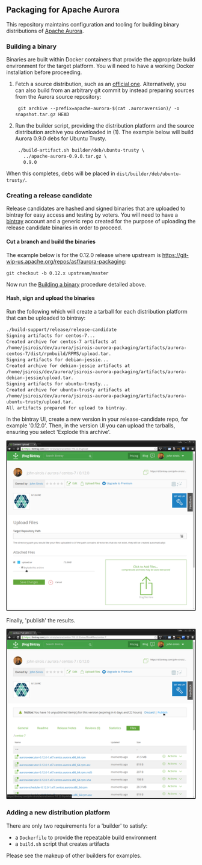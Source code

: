 ## Packaging for Apache Aurora

This repository maintains configuration and tooling for building binary
distributions of [Apache Aurora](https://aurora.apache.org/).

### Building a binary

Binaries are built within Docker containers that provide the appropriate build
environment for the target platform.  You will need to have a working Docker
installation before proceeding.

1. Fetch a source distribution, such as an [official one](https://aurora.apache.org/downloads/).
   Alternatively, you can also build from an arbitrary git commit by instead preparing sources
from the Aurora source repository:

        git archive --prefix=apache-aurora-$(cat .auroraversion)/ -o snapshot.tar.gz HEAD

2. Run the builder script, providing the distribution platform and the source
   distribution archive you downloaded in (1).  The example below will build
   Aurora 0.9.0 debs for Ubuntu Trusty.

        ./build-artifact.sh builder/deb/ubuntu-trusty \
          ../apache-aurora-0.9.0.tar.gz \
          0.9.0

When this completes, debs will be placed in `dist/builder/deb/ubuntu-trusty/`.

### Creating a release candidate

Release candidates are hashed and signed binaries that are uploaded to bintray for
easy access and testing by voters.  You will need to have a [bintray](https://bintray.com/)
account and a generic repo created for the purpose of uploading the release candidate binaries
in order to proceed.

#### Cut a branch and build the binaries

The example below is for the 0.12.0 release where upstream is https://git-wip-us.apache.org/repos/asf/aurora-packaging:

    git checkout -b 0.12.x upstream/master

Now run the [Building a binary](#building-a-binary) procedure detailed above.

#### Hash, sign and upload the binaries

Run the following which will create a tarball for each distribution platform that can be uploaded to bintray:

    ./build-support/release/release-candidate
    Signing artifacts for centos-7...
    Created archive for centos-7 artifacts at /home/jsirois/dev/aurora/jsirois-aurora-packaging/artifacts/aurora-centos-7/dist/rpmbuild/RPMS/upload.tar.
    Signing artifacts for debian-jessie...
    Created archive for debian-jessie artifacts at /home/jsirois/dev/aurora/jsirois-aurora-packaging/artifacts/aurora-debian-jessie/upload.tar.
    Signing artifacts for ubuntu-trusty...
    Created archive for ubuntu-trusty artifacts at /home/jsirois/dev/aurora/jsirois-aurora-packaging/artifacts/aurora-ubuntu-trusty/upload.tar.
    All artifacts prepared for upload to bintray.

In the bintray UI, create a new version in your release-candidate repo, for example '0.12.0'.  Then, in the version UI you can
upload the tarballs, ensuring you select 'Explode this archive'.

![bintray upload](docs/images/bintray-upload.png)

Finally, 'publish' the results.

![bintray publish](docs/images/bintray-publish.png)

### Adding a new distribution platform

There are only two requirements for a 'builder' to satisfy:

- a `Dockerfile` to provide the repeatable build environment
- a `build.sh` script that creates artifacts

Please see the makeup of other builders for examples.
